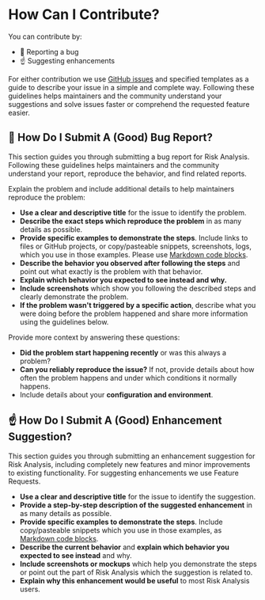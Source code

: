 # How Can I Contribute?


You can contribute by:
- :bug: Reporting a bug
- :point_up: Suggesting enhancements

For either contribution we use [GitHub issues](https://guides.github.com/features/issues/) and specified templates as a guide to describe your issue in a simple and complete way. Following these guidelines helps maintainers and the community understand your suggestions and solve issues faster or comprehend the requested feature easier.

## :bug: How Do I Submit A (Good) Bug Report?

This section guides you through submitting a bug report for Risk Analysis. Following these guidelines helps maintainers and the community understand your report, reproduce the behavior, and find related reports.

Explain the problem and include additional details to help maintainers reproduce the problem:

* **Use a clear and descriptive title** for the issue to identify the problem.
* **Describe the exact steps which reproduce the problem** in as many details as possible. 
* **Provide specific examples to demonstrate the steps**. Include links to files or GitHub projects, or copy/pasteable snippets, screenshots, logs, which you use in those examples. Please use [Markdown code blocks](https://help.github.com/articles/markdown-basics/#multiple-lines).
* **Describe the behavior you observed after following the steps** and point out what exactly is the problem with that behavior.
* **Explain which behavior you expected to see instead and why.**
* **Include screenshots** which show you following the described steps and clearly demonstrate the problem.
* **If the problem wasn't triggered by a specific action**, describe what you were doing before the problem happened and share more information using the guidelines below.

Provide more context by answering these questions:

* **Did the problem start happening recently** or was this always a problem?
* **Can you reliably reproduce the issue?** If not, provide details about how often the problem happens and under which conditions it normally happens.
* Include details about your **configuration and environment**.

## :point_up: How Do I Submit A (Good) Enhancement Suggestion?

This section guides you through submitting an enhancement suggestion for Risk Analysis, including completely new features and minor improvements to existing functionality. For suggesting enhancements we use Feature Requests.

* **Use a clear and descriptive title** for the issue to identify the suggestion.
* **Provide a step-by-step description of the suggested enhancement** in as many details as possible.
* **Provide specific examples to demonstrate the steps**. Include copy/pasteable snippets which you use in those examples, as [Markdown code blocks](https://help.github.com/articles/markdown-basics/#multiple-lines).
* **Describe the current behavior** and **explain which behavior you expected to see instead** and why.
* **Include screenshots or mockups** which help you demonstrate the steps or point out the part of Risk Analysis which the suggestion is related to.
* **Explain why this enhancement would be useful** to most Risk Analysis users.